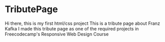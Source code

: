 # TributePage
Hi there, this is my first html/css project
This is a tribute page about Franz Kafka
I made this tribute page as one of the required projects in Freecodecamp's Responsive Web Design Course
